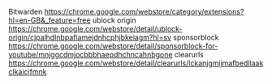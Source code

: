 Bitwarden https://chrome.google.com/webstore/category/extensions?hl=en-GB&_feature=free
ublock origin https://chrome.google.com/webstore/detail/ublock-origin/cjpalhdlnbpafiamejdnhcphjbkeiagm?hl=sv
sponsorblock https://chrome.google.com/webstore/detail/sponsorblock-for-youtube/mnjggcdmjocbbbhaepdhchncahnbgone
clearurls https://chrome.google.com/webstore/detail/clearurls/lckanjgmijmafbedllaakclkaicjfmnk
